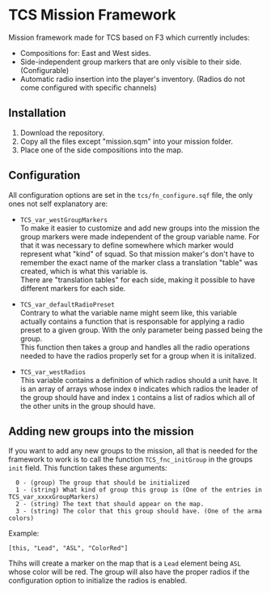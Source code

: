 # TCS Mission Framework
Mission framework made for TCS based on F3 which currently includes:  
* Compositions for: East and West sides.
* Side-independent group markers that are only visible to their side. (Configurable)
* Automatic radio insertion into the player's inventory. (Radios do not come configured with specific channels)


## Installation
1. Download the repository.
2. Copy all the files except "mission.sqm" into your mission folder.
3. Place one of the side compositions into the map.


## Configuration
All configuration options are set in the `tcs/fn_configure.sqf` file, the only ones not self explanatory are:  
* `TCS_var_westGroupMarkers`  
To make it easier to customize and add new groups into the mission the group markers were made independent of the group variable name. For that it was necessary to define somewhere which marker would represent what "kind" of squad. So that mission maker's don't have to remember the exact name of the marker class a translation "table" was created, which is what this variable is.  
There are "translation tables" for each side, making it possible to have different markers for each side.

* `TCS_var_defaultRadioPreset`  
Contrary to what the variable name might seem like, this variable actually contains a function that is responsable for applying a radio preset to a given group. With the only parameter being passed being the group.  
This function then takes a group and handles all the radio operations needed to have the radios properly set for a group when it is initalized.

* `TCS_var_westRadios`  
This variable contains a definition of which radios should a unit have. It is an array of arrays whose index `0` indicates which radios the leader of the group should have and index `1` contains a list of radios which all of the other units in the group should have.


## Adding new groups into the mission
If you want to add any new groups to the mission, all that is needed for the framework to work is to call the function `TCS_fnc_initGroup` in the groups `init` field. This function takes these arguments:  
```sqf
  0 - (group) The group that should be initialized
  1 - (string) What kind of group this group is (One of the entries in TCS_var_xxxxGroupMarkers)
  2 - (string) The text that should appear on the map.
  3 - (string) The color that this group should have. (One of the arma colors)
```
Example:
```sqf
[this, "Lead", "ASL", "ColorRed"]
```
Thihs will create a marker on the map that is a `Lead` element being `ASL` whose color will be red. The group will also have the proper radios if the configuration option to initialize the radios is enabled.
